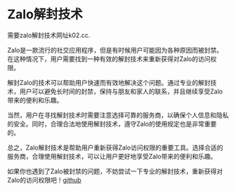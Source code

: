 # Zalo解封技术

需要zalo解封技术网址k02.cc.

Zalo是一款流行的社交应用程序，但是有时候用户可能因为各种原因而被封禁。在这种情况下，用户需要找到一种有效的解封技术来重新获得对Zalo的访问权限。

解封Zalo的技术可以帮助用户快速而有效地解决这个问题。通过专业的解封技术，用户可以避免长时间的封禁，保持与朋友和家人的联系，并且继续享受Zalo带来的便利和乐趣。

当然，用户在寻找解封技术时需要注意选择可靠的服务商，以确保个人信息和隐私的安全。同时，合理合法地使用解封技术，遵守Zalo的使用规定也是非常重要的。

总之，Zalo解封技术是帮助用户重新获得Zalo访问权限的重要工具。选择合适的服务商，合理使用解封技术，可以让用户更好地享受Zalo带来的便利和乐趣。

如果你也遇到了Zalo被封禁的问题，不妨尝试一下专业的解封技术，重新获得对Zalo的访问权限吧！[github](https://github.com)